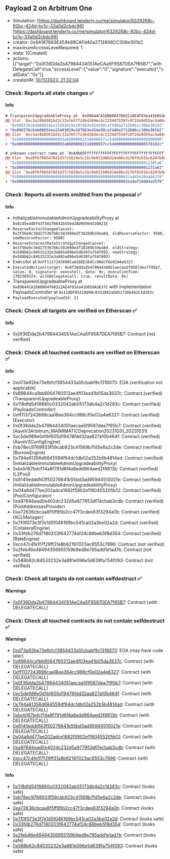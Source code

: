 ## Payload 2 on Arbitrum One

- Simulation: [https://dashboard.tenderly.co/me/simulator/6329268c-92bc-424d-bc1c-33a0d2cbdc99](https://dashboard.tenderly.co/me/simulator/6329268c-92bc-424d-bc1c-33a0d2cbdc99)
- creator: 0x9A187663E454e99CAFd40a2712606CC306e301b2
- maximumAccessLevelRequired: 1
- state: 1(Created)
- actions: [{"target":"0x0f36Dda2b47984434051AeCAa5F9587DEA7f95B7","withDelegateCall":true,"accessLevel":1,"value":"0","signature":"execute()","callData":"0x"}]
- createdAt: [10/11/2023, 21:32:04](https://arbiscan.io/tx/0xef66e36c37efb3293c50935d8fdc5fbae630a6a3b706632f28df45dfb1118b79)

### Check: Reports all state changes :white_check_mark:

#### Info


```diff
# TransparentUpgradeableProxy at `0x89644CA1bB8064760312AE4F03ea41b05dA3637C` with implementation PayloadsController at `0x118DFD5418890c0332042ab05173Db4A2C1d283c`
@@ Slot `0xc3a24b0501bd2c13a7e57f2db4369ec4c223447539fc0724a9d55ac4a06ebd4d` @@
- "0x006576c6ab00654ea15402019a187663e454e99cafd40a2712606cc306e301b2"
+ "0x006576c6ab00654ea15403019a187663e454e99cafd40a2712606cc306e301b2"
@@ Slot `0xc3a24b0501bd2c13a7e57f2db4369ec4c223447539fc0724a9d55ac4a06ebd4e` @@
- "0x000000000000000000093a80000001518000657cc5d400000000000000000000"
+ "0x000000000000000000093a80000001518000657cc5d40000000000006578182c"
```

```diff
# unknown contract name at `0xA4b05FffffFffFFFFfFFfffFfffFFfffFfFfFFFf`
@@ Slot `0xa9f6f085d78d1d37c5819e5c16c9e03198bd14e08cd1f6f8191bc6207b9e9706` @@
- "0x0000000000000000000000000000000000000000000000000000000001230fa6"
+ "0x0000000000000000000000000000000000000000000000000000000001231ae2"
@@ Slot `0xa9f6f085d78d1d37c5819e5c16c9e03198bd14e08cd1f6f8191bc6207b9e970b` @@
- "0x00000000000000000000000000000000000000000000000032a465e38da842f8"
+ "0x00000000000000000000000000000000000000000000000032a4af18d04a25f8"
```


### Check: Reports all events emitted from the proposal :white_check_mark:

#### Info

- InitializableImmutableAdminUpgradeabilityProxy at `0x8145eddDf43f50276641b55bd3AD95944510021E`
- `ReserveFactorChanged(asset: 0x3f56e0c36d275367b8c502090edf38289b3dea0d, oldReserveFactor: 9500, newReserveFactor: 9500)`
- `ReserveInterestRateStrategyChanged(asset: 0x3f56e0c36d275367b8c502090edf38289b3dea0d, oldStrategy: 0x588b62c84533232e3a881e096e5d639fa754f093, newStrategy: 0x588b62c84533232e3a881e096e5d639fa754f093)`
- Executor at `0xFF1137243698CaA18EE364Cc966CF0e02A4e6327`
- `ExecutedAction(target: 0x0f36dda2b47984434051aecaa5f9587dea7f95b7, value: 0, signature: execute(), data: 0x, executionTime: 1702369324, withDelegatecall: true, resultData: 0x)`
- TransparentUpgradeableProxy at `0x89644CA1bB8064760312AE4F03ea41b05dA3637C` with implementation PayloadsController at `0x118DFD5418890c0332042ab05173Db4A2C1d283c`
- `PayloadExecuted(payloadId: 2)`

### Check: Check all targets are verified on Etherscan :white_check_mark:

#### Info

- 0x0f36Dda2b47984434051AeCAa5F9587DEA7f95B7: Contract (not verified)

### Check: Check all touched contracts are verified on Etherscan :white_check_mark:

#### Info

- 0xd73a92be73efbfcf3854433a5fcbabf9c1316073: EOA (verification not applicable)
- 0x89644ca1bb8064760312ae4f03ea41b05da3637c: Contract (verified) (TransparentUpgradeableProxy)
- 0x118dfd5418890c0332042ab05173db4a2c1d283c: Contract (verified) (PayloadsController)
- 0xff1137243698caa18ee364cc966cf0e02a4e6327: Contract (verified) (Executor)
- 0x0f36dda2b47984434051aecaa5f9587dea7f95b7: Contract (verified) (AaveV3Arbitrum_MAIMIMATICDeprecation20231031_20231031)
- 0xc5de989e0d1bf605d19478fdd32aa827a10b464f: Contract (verified) (AaveV3ConfigEngine)
- 0xb78ec9769933f59cab923c41569b7fd5e6a2c2de: Contract (verified) (BorrowEngine)
- 0x794a61358d6845594f94dc1db02a252b5b4814ad: Contract (verified) (InitializableImmutableAdminUpgradeabilityProxy)
- 0xbcb167bdcf14a8f791d6f4a6edd964aed2f8813b: Contract (verified) (L2Pool)
- 0x8145edddf43f50276641b55bd3ad95944510021e: Contract (verified) (InitializableImmutableAdminUpgradeabilityProxy)
- 0x04a8d477ee202adce1682f5902e1160455205b12: Contract (verified) (PoolConfigurator)
- 0xa97684ead0e402dc232d5a977953df7ecbab3cdb: Contract (verified) (PoolAddressesProvider)
- 0xa72636cbcaa8f5ff95b2cc47f3cdee83f3294a0b: Contract (verified) (ACLManager)
- 0x7f0f073e3f7e1d5f046169bc541ca02a3be02a2d: Contract (verified) (CollateralEngine)
- 0x33fdb276d7180203f642774af24c88beb5f8d354: Contract (verified) (RateEngine)
- 0xcc47c4fe1f7f29ff31a8b62197023ac8553c7896: Contract (not verified)
- 0x2feb46e48494356955159b9ed8e795add1e1ad7b: Contract (not verified)
- 0x588b62c84533232e3a881e096e5d639fa754f093: Contract (not verified)

### Check: Check all targets do not contain selfdestruct :white_check_mark:

#### Warnings

- [0x0f36Dda2b47984434051AeCAa5F9587DEA7f95B7](https://arbiscan.io/address/0x0f36Dda2b47984434051AeCAa5F9587DEA7f95B7): Contract (with DELEGATECALL)

### Check: Check all touched contracts do not contain selfdestruct :white_check_mark:

#### Warnings

- [0xd73a92be73efbfcf3854433a5fcbabf9c1316073](https://arbiscan.io/address/0xd73a92be73efbfcf3854433a5fcbabf9c1316073): EOA (may have code later)
- [0x89644ca1bb8064760312ae4f03ea41b05da3637c](https://arbiscan.io/address/0x89644ca1bb8064760312ae4f03ea41b05da3637c): Contract (with DELEGATECALL)
- [0xff1137243698caa18ee364cc966cf0e02a4e6327](https://arbiscan.io/address/0xff1137243698caa18ee364cc966cf0e02a4e6327): Contract (with DELEGATECALL)
- [0x0f36dda2b47984434051aecaa5f9587dea7f95b7](https://arbiscan.io/address/0x0f36dda2b47984434051aecaa5f9587dea7f95b7): Contract (with DELEGATECALL)
- [0xc5de989e0d1bf605d19478fdd32aa827a10b464f](https://arbiscan.io/address/0xc5de989e0d1bf605d19478fdd32aa827a10b464f): Contract (with DELEGATECALL)
- [0x794a61358d6845594f94dc1db02a252b5b4814ad](https://arbiscan.io/address/0x794a61358d6845594f94dc1db02a252b5b4814ad): Contract (with DELEGATECALL)
- [0xbcb167bdcf14a8f791d6f4a6edd964aed2f8813b](https://arbiscan.io/address/0xbcb167bdcf14a8f791d6f4a6edd964aed2f8813b): Contract (with DELEGATECALL)
- [0x8145edddf43f50276641b55bd3ad95944510021e](https://arbiscan.io/address/0x8145edddf43f50276641b55bd3ad95944510021e): Contract (with DELEGATECALL)
- [0x04a8d477ee202adce1682f5902e1160455205b12](https://arbiscan.io/address/0x04a8d477ee202adce1682f5902e1160455205b12): Contract (with DELEGATECALL)
- [0xa97684ead0e402dc232d5a977953df7ecbab3cdb](https://arbiscan.io/address/0xa97684ead0e402dc232d5a977953df7ecbab3cdb): Contract (with DELEGATECALL)
- [0xcc47c4fe1f7f29ff31a8b62197023ac8553c7896](https://arbiscan.io/address/0xcc47c4fe1f7f29ff31a8b62197023ac8553c7896): Contract (with DELEGATECALL)

#### Info

- [0x118dfd5418890c0332042ab05173db4a2c1d283c](https://arbiscan.io/address/0x118dfd5418890c0332042ab05173db4a2c1d283c): Contract (looks safe)
- [0xb78ec9769933f59cab923c41569b7fd5e6a2c2de](https://arbiscan.io/address/0xb78ec9769933f59cab923c41569b7fd5e6a2c2de): Contract (looks safe)
- [0xa72636cbcaa8f5ff95b2cc47f3cdee83f3294a0b](https://arbiscan.io/address/0xa72636cbcaa8f5ff95b2cc47f3cdee83f3294a0b): Contract (looks safe)
- [0x7f0f073e3f7e1d5f046169bc541ca02a3be02a2d](https://arbiscan.io/address/0x7f0f073e3f7e1d5f046169bc541ca02a3be02a2d): Contract (looks safe)
- [0x33fdb276d7180203f642774af24c88beb5f8d354](https://arbiscan.io/address/0x33fdb276d7180203f642774af24c88beb5f8d354): Contract (looks safe)
- [0x2feb46e48494356955159b9ed8e795add1e1ad7b](https://arbiscan.io/address/0x2feb46e48494356955159b9ed8e795add1e1ad7b): Contract (looks safe)
- [0x588b62c84533232e3a881e096e5d639fa754f093](https://arbiscan.io/address/0x588b62c84533232e3a881e096e5d639fa754f093): Contract (looks safe)

